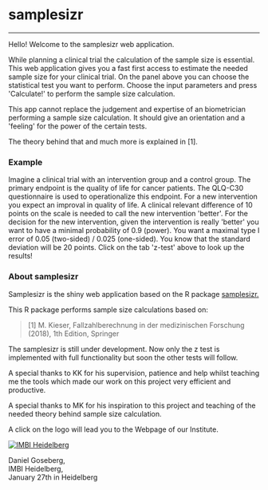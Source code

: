 # samplesizr
<hr>

Hello! Welcome to the samplesizr web application.

While planning a clinical trial the calculation of the sample size is essential.
This web application gives you a fast first access to estimate the needed sample
size for your clinical trial. 
On the panel above you can choose the statistical test you want to
perform. Choose the input parameters and press 'Calculate!' to perform the
sample size calculation.

This app cannot replace the judgement and expertise of an biometrician 
performing a sample size calculation. It should give an orientation and a 
'feeling' for the power of the certain tests.

The theory behind that and much more is explained in [1].

### Example

Imagine a clinical trial with an intervention group and a control group.
The primary endpoint is the quality of life for cancer patients. The QLQ-C30 questionnaire is used to operationalize this endpoint.
For a new intervention you expect an improval in quality of life.
A clinical relevant difference of 10 points on the scale is needed
to call the new intervention 'better'.
For the decision for the new intervention, given the intervention is really
'better' you want to have a minimal probability of 0.9 (power).
You want a maximal type I error of 0.05 (two-sided) / 0.025 (one-sided).
You know that the standard deviation will be 20 points.
Click on the tab 'z-test' above to look up the results!

### About samplesizr

Samplesizr is the shiny web application based on the R package 
<a href="https://github.com/goseberg/samplesizr">
samplesizr.
</a> 

This R package performs sample size calculations based on:

> [1] M. Kieser, Fallzahlberechnung in der medizinischen Forschung (2018), 1th Edition, Springer

The samplesizr is still under development. 
Now only the z test is implemented with full functionality but soon the other
tests will follow.

A special thanks to KK for his supervision, patience and help whilst 
teaching me the tools which made our work on this project very efficient and productive.

A special thanks to MK for his inspiration to this project and teaching of the
needed theory behind sample size calculation.

A click on the logo will lead you to the Webpage of our Institute.

<a href="https://www.klinikum.uni-heidelberg.de/Homepage-Abteilung.7980.0.html">
  <img src="imbi.png" alt="IMBI Heidelberg">
</a>


Daniel Goseberg,  
IMBI Heidelberg,  
January 27th in Heidelberg